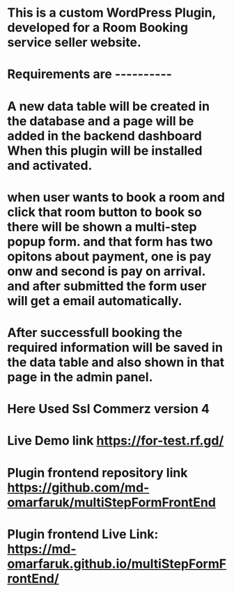 # This is a custom WordPress Plugin, developed for a Room Booking service seller website.
# Requirements are ----------
# A new data table will be created in the database and a page will be added in the backend dashboard When this plugin will be installed and activated. 
# when user wants to book a room and click that room button to book so there will be shown a multi-step popup form. and that form has two opitons about payment, one is pay onw and second is pay on arrival. and after submitted the form user will get a email automatically.
# After successfull booking the required information will be saved in the data table and also shown in that page in the admin panel.
# Here Used Ssl Commerz version 4
# Live Demo link https://for-test.rf.gd/
# Plugin frontend repository link https://github.com/md-omarfaruk/multiStepFormFrontEnd
# Plugin frontend Live Link: https://md-omarfaruk.github.io/multiStepFormFrontEnd/
